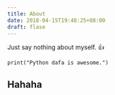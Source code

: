 ```yaml
---
title: About
date: 2018-04-15T19:48:25+08:00
draft: flase
---
```


Just say nothing about myself. :+1:

```
print("Python dafa is awesome.")
```

## Hahaha
